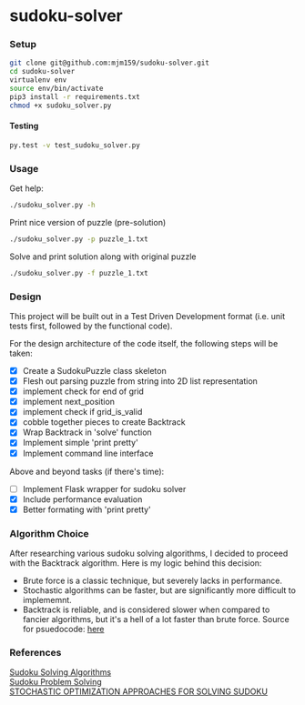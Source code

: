 # sudoku-solver

### Setup
```bash
git clone git@github.com:mjm159/sudoku-solver.git
cd sudoku-solver
virtualenv env
source env/bin/activate
pip3 install -r requirements.txt
chmod +x sudoku_solver.py
```  
#### Testing
```bash
py.test -v test_sudoku_solver.py
```

### Usage
Get help:  
```bash
./sudoku_solver.py -h
```  
Print nice version of puzzle (pre-solution)
```bash
./sudoku_solver.py -p puzzle_1.txt
```  
Solve and print solution along with original puzzle
```bash
./sudoku_solver.py -f puzzle_1.txt
```

### Design
This project will be built out in a Test Driven Development format (i.e. unit tests first, followed by the functional code).  

For the design architecture of the code itself, the following steps will be taken:  
- [x] Create a SudokuPuzzle class skeleton  
- [x] Flesh out parsing puzzle from string into 2D list representation  
- [x] implement check for end of grid    
- [x] implement next_position  
- [x] implement check if grid_is_valid  
- [x] cobble together pieces to create Backtrack  
- [x] Wrap Backtrack in 'solve' function  
- [x] Implement simple 'print pretty'  
- [x] Implement command line interface  

Above and beyond tasks (if there's time):
- [ ] Implement Flask wrapper for sudoku solver
- [x] Include performance evaluation
- [x] Better formating with 'print pretty'

### Algorithm Choice
After researching various sudoku solving algorithms, I decided to proceed with the Backtrack algorithm. Here is my logic behind this decision:
- Brute force is a classic technique, but severely lacks in performance.
- Stochastic algorithms can be faster, but are significantly more difficult to implememnt.
- Backtrack is reliable, and is considered slower when compared to fancier algorithms, but it's a hell of a lot faster than brute force.
Source for psuedocode: [here](https://codemyroad.wordpress.com/2014/05/01/solving-sudoku-by-backtracking/)  

### References  
[Sudoku Solving Algorithms](https://en.wikipedia.org/wiki/Sudoku_solving_algorithms)  
[Sudoku Problem Solving](http://www.academia.edu/6207354/Sudoku_Problem_Solving_using_Backtracking_Constraint_Propagation_Stochastic_Hill_Climbing_and_Artificial_Bee_Colony_Algorithms-METU_2013)  
[STOCHASTIC OPTIMIZATION APPROACHES FOR SOLVING SUDOKU](https://arxiv.org/pdf/0805.0697.pdf)  
